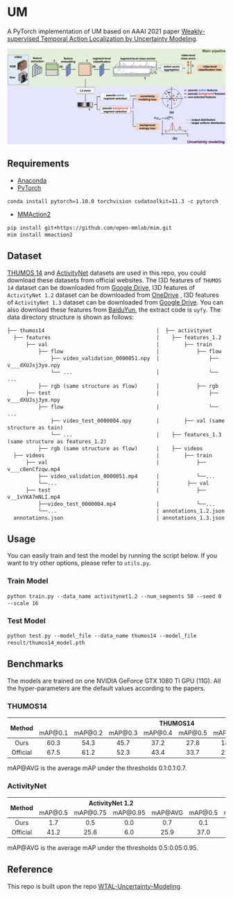 # UM

A PyTorch implementation of UM based on AAAI 2021 paper
[Weakly-supervised Temporal Action Localization by Uncertainty Modeling](https://arxiv.org/abs/2006.07006).

![Network Architecture](result/structure.png)

## Requirements

- [Anaconda](https://www.anaconda.com/download/)
- [PyTorch](https://pytorch.org)

```
conda install pytorch=1.10.0 torchvision cudatoolkit=11.3 -c pytorch
```

- [MMAction2](https://mmaction2.readthedocs.io)

```
pip install git+https://github.com/open-mmlab/mim.git
mim install mmaction2
```

## Dataset

[THUMOS 14](http://crcv.ucf.edu/THUMOS14/download.html) and
[ActivityNet](http://activity-net.org/download.html) datasets are used in this repo, you could download these datasets
from official websites. The I3D features of `THUMOS 14` dataset can be downloaded from
[Google Drive](https://drive.google.com/file/d/1NqaDRo782bGZKo662I0rI_cvpDT67VQU/view), I3D features
of `ActivityNet 1.2` dataset can be downloaded from
[OneDrive](https://emailucr-my.sharepoint.com/personal/sujoy_paul_email_ucr_edu/_layouts/15/onedrive.aspx?originalPath=aHR0cHM6Ly9lbWFpbHVjci1teS5zaGFyZXBvaW50LmNvbS86ZjovZy9wZXJzb25hbC9zdWpveV9wYXVsX2VtYWlsX3Vjcl9lZHUvRXMxemJIUVk0UHhLaFVrZGd2V0h0VTBCSy1feXVnYVNqWEs4NGtXc0IwWEQwdz9ydGltZT1vVlREWlhLUjJVZw&id=%2Fpersonal%2Fsujoy%5Fpaul%5Femail%5Fucr%5Fedu%2FDocuments%2Fwtalc%2Dfeatures)
, I3D features of `ActivityNet 1.3` dataset can be downloaded
from [Google Drive](https://drive.google.com/drive/folders/1W2t4UKUkV_9duAsAFWU0HHYWbav2CZXp). You can also download
these features from [BaiduYun](https://pan.baidu.com/s/1vAmUZxUTvWaQVdeAa4WM3Q), the extract code is `uyfy`. The data
directory structure is shown as follows:

 ```
├── thumos14                                    |  ├── activitynet
   ├── features                                  |    ├── features_1.2
       ├── val                                   |        ├── train 
           ├── flow                              |            ├── flow    
               ├── video_validation_0000051.npy  |                ├── v___dXUJsj3yo.npy
               └── ...                           |                └── ...
           ├── rgb (same structure as flow)      |            ├── rgb
       ├── test                                  |                ├── v___dXUJsj3yo.npy
           ├── flow                              |                └── ...
               ├── video_test_0000004.npy        |        ├── val (same structure as tain)
               └── ...                           |    ├── features_1.3 (same structure as features_1.2)
           ├── rgb (same structure as flow)      |    ├── videos
   ├── videos                                    |        ├── train
       ├── val                                   |            ├── v___c8enCfzqw.mp4
           ├── video_validation_0000051.mp4      |            └──... 
           └──...                                |         ├── val           
       ├── test                                  |            ├── v__1vYKA7mNLI.mp4
           ├──video_test_0000004.mp4             |            └──...   
           └──...                                | annotations_1.2.json
   annotations.json                              | annotations_1.3.json
```

## Usage

You can easily train and test the model by running the script below. If you want to try other options, please refer to
`utils.py`.
### Train Model

```
python train.py --data_name activitynet1.2 --num_segments 50 --seed 0 --scale 16
```

### Test Model

```
python test.py --model_file --data_name thumos14 --model_file result/thumos14_model.pth
```

## Benchmarks

The models are trained on one NVIDIA GeForce GTX 1080 Ti GPU (11G). All the hyper-parameters are the default values
according to the papers.

### THUMOS14

<table>
<thead>
  <tr>
    <th rowspan="3">Method</th>
    <th colspan="8">THUMOS14</th>
    <th rowspan="3">Download</th>
  </tr>
  <tr>
    <td align="center">mAP@0.1</td>
    <td align="center">mAP@0.2</td>
    <td align="center">mAP@0.3</td>
    <td align="center">mAP@0.4</td>
    <td align="center">mAP@0.5</td>
    <td align="center">mAP@0.6</td>
    <td align="center">mAP@0.7</td>
    <td align="center">mAP@AVG</td>
  </tr>
</thead>
<tbody>
  <tr>
    <td align="center">Ours</td>
    <td align="center">60.3</td>
    <td align="center">54.3</td>
    <td align="center">45.7</td>
    <td align="center">37.2</td>
    <td align="center">27.8</td>
    <td align="center">18.2</td>
    <td align="center">9.2</td>
    <td align="center">36.1</td>
    <td align="center"><a href="https://pan.baidu.com/s/1mv-RHb9VNu2FYBdzjNehPA">kb79</a></td>
  </tr>
  <tr>
    <td align="center">Official</td>
    <td align="center">67.5</td>
    <td align="center">61.2</td>
    <td align="center">52.3</td>
    <td align="center">43.4</td>
    <td align="center">33.7</td>
    <td align="center">22.9</td>
    <td align="center">12.1</td>
    <td align="center">41.9</td>
    <td align="center">-</td>
  </tr>
</tbody>
</table>

mAP@AVG is the average mAP under the thresholds 0.1:0.1:0.7.

### ActivityNet

<table>
<thead>
  <tr>
    <th rowspan="3">Method</th>
    <th colspan="4">ActivityNet 1.2</th>
    <th colspan="4">ActivityNet 1.3</th>
    <th rowspan="3">Download</th>
  </tr>
  <tr>
    <td align="center">mAP@0.5</td>
    <td align="center">mAP@0.75</td>
    <td align="center">mAP@0.95</td>
    <td align="center">mAP@AVG</td>
    <td align="center">mAP@0.5</td>
    <td align="center">mAP@0.75</td>
    <td align="center">mAP@0.95</td>
    <td align="center">mAP@AVG</td>
  </tr>
</thead>
<tbody>
  <tr>
    <td align="center">Ours</td>
    <td align="center">1.7</td>
    <td align="center">0.5</td>
    <td align="center">0.0</td>
    <td align="center">0.7</td>
    <td align="center">0.1</td>
    <td align="center">0.1</td>
    <td align="center">0.0</td>
    <td align="center">0.1</td>
    <td align="center"><a href="https://pan.baidu.com/s/11_7eu29IQ50rBU2W-dFceg">wexe</a></td>
  </tr>
  <tr>
    <td align="center">Official</td>
    <td align="center">41.2</td>
    <td align="center">25.6</td>
    <td align="center">6.0</td>
    <td align="center">25.9</td>
    <td align="center">37.0</td>
    <td align="center">23.9</td>
    <td align="center">5.7</td>
    <td align="center">23.7</td>
    <td align="center">-</td>
  </tr>
</tbody>
</table>

mAP@AVG is the average mAP under the thresholds 0.5:0.05:0.95.

## Reference

This repo is built upon the repo [WTAL-Uncertainty-Modeling](https://github.com/Pilhyeon/WTAL-Uncertainty-Modeling).

